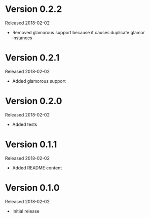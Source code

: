 # Version 0.2.2
Released 2018-02-02

- Removed glamorous support because it causes duplicate glamor instances

# Version 0.2.1
Released 2018-02-02

- Added glamorous support

# Version 0.2.0
Released 2018-02-02

- Added tests

# Version 0.1.1
Released 2018-02-02

- Added README content

# Version 0.1.0
Released 2018-02-02

- Initial release
